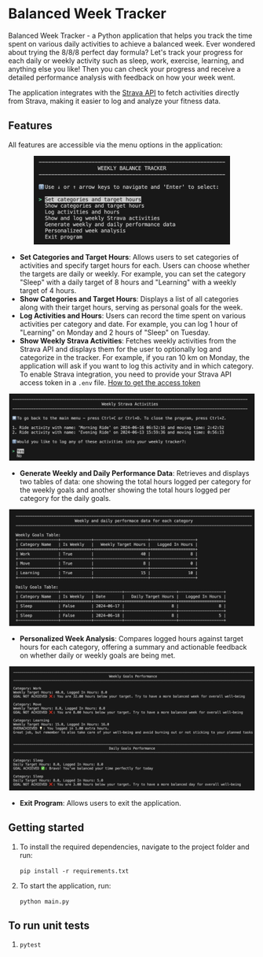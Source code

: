 # Balanced Week Tracker

Balanced Week Tracker - a Python application that helps you track the time spent on various daily activities to achieve a balanced week.
Ever wondered about trying the 8/8/8 perfect day formula? Let's track your progress for each daily or weekly activity such as sleep, work, exercise, learning, and anything else you like! Then you can check your progress and receive a detailed performance analysis with feedback on how your week went. 

The application integrates with the [Strava API](https://developers.strava.com/docs/reference/) to fetch activities directly from Strava, making it easier to log and analyze your fitness data.

## Features

All features are accessible via the menu options in the application:

<p align="center">
  <img src="assets/main_menu.png" alt="Features" width="400"/>
</p>

- **Set Categories and Target Hours**: Allows users to set categories of activities and specify target hours for each. Users can choose whether the targets are daily or weekly. For example, you can set the category "Sleep" with a daily target of 8 hours and "Learning" with a weekly target of 4 hours.
- **Show Categories and Target Hours**: Displays a list of all categories along with their target hours, serving as personal goals for the week.
- **Log Activities and Hours**: Users can record the time spent on various activities per category and date. For example, you can log 1 hour of "Learning" on Monday and 2 hours of "Sleep" on Tuesday.
- **Show Weekly Strava Activities**: Fetches weekly activities from the Strava API and displays them for the user to optionally log and categorize in the tracker. For example, if you ran 10 km on Monday, the application will ask if you want to log this activity and in which category. To enable Strava integration, you need to provide your Strava API access token in a `.env` file. [How to get the access token](https://developers.strava.com/docs/authentication/)

<p align="center">
  <img src="assets/strava_data.png" alt="Strava data" width="500"/>
</p>

- **Generate Weekly and Daily Performance Data**: Retrieves and displays two tables of data: one showing the total hours logged per category for the weekly goals and another showing the total hours logged per category for the daily goals.

<p align="center">
  <img src="assets/performance_data.png" alt="Performance feedback" width="500"/>
</p>

- **Personalized Week Analysis**: Compares logged hours against target hours for each category, offering a summary and actionable feedback on whether daily or weekly goals are being met.

<p align="center">
  <img src="assets/performance_analysis.png" alt="Performance feedback" width="500"/>
</p>

- **Exit Program**: Allows users to exit the application.

## Getting started

1. To install the required dependencies, navigate to the project folder and run:

    `pip install -r requirements.txt`

2. To start the application, run:
    
    `python main.py`

## To run unit tests

1. `pytest`
